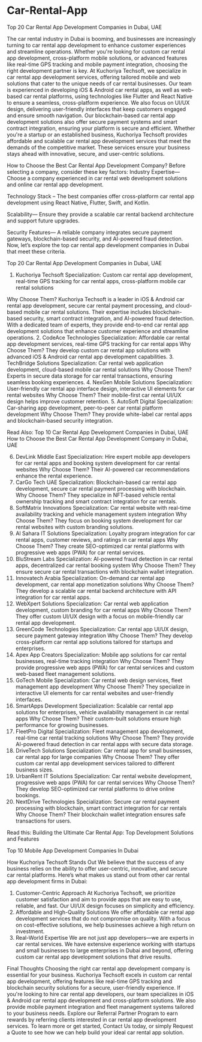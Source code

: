 # Car-Rental-App

Top 20 Car Rental App Development Companies in Dubai, UAE

The car rental industry in Dubai is booming, and businesses are increasingly turning to car rental app development to enhance customer experiences and streamline operations. Whether you're looking for custom car rental app development, cross-platform mobile solutions, or advanced features like real-time GPS tracking and mobile payment integration, choosing the right development partner is key.
At Kuchoriya Techsoft, we specialize in car rental app development services, offering tailored mobile and web solutions that cater to the unique needs of car rental businesses. Our team is experienced in developing iOS & Android car rental apps, as well as web-based car rental platforms, using technologies like Flutter and React Native to ensure a seamless, cross-platform experience.
We also focus on UI/UX design, delivering user-friendly interfaces that keep customers engaged and ensure smooth navigation. Our blockchain-based car rental app development solutions also offer secure payment systems and smart contract integration, ensuring your platform is secure and efficient.
Whether you're a startup or an established business, Kuchoriya Techsoft provides affordable and scalable car rental app development services that meet the demands of the competitive market. These services ensure your business stays ahead with innovative, secure, and user-centric solutions.

How to Choose the Best Car Rental App Development Company?
Before selecting a company, consider these key factors:
Industry Expertise—Choose a company experienced in car rental web development solutions and online car rental app development.


Technology Stack – The best companies offer cross-platform car rental app development using React Native, Flutter, Swift, and Kotlin.


Scalability— Ensure they provide a scalable car rental backend architecture and support future upgrades.


Security Features— A reliable company integrates secure payment gateways, blockchain-based security, and AI-powered fraud detection.
Now, let’s explore the top car rental app development companies in Dubai that meet these criteria.

Top 20 Car Rental App Development Companies in Dubai, UAE
1. Kuchoriya Techsoft
Specialization: Custom car rental app development, real-time GPS tracking for car rental apps, cross-platform mobile car rental solutions


Why Choose Them? Kuchoriya Techsoft is a leader in iOS & Android car rental app development, secure car rental payment processing, and cloud-based mobile car rental solutions. Their expertise includes blockchain-based security, smart contract integration, and AI-powered fraud detection. With a dedicated team of experts, they provide end-to-end car rental app development solutions that enhance customer experience and streamline operations.
2. CodeAce Technologies
Specialization: Affordable car rental app development services, real-time GPS tracking for car rental apps
Why Choose Them? They develop custom car rental app solutions with advanced iOS & Android car rental app development capabilities.
3. TechBridge Solutions
Specialization: Car rental web application development, cloud-based mobile car rental solutions
Why Choose Them? Experts in secure data storage for car rental transactions, ensuring seamless booking experiences.
4. NexGen Mobile Solutions
Specialization: User-friendly car rental app interface design, interactive UI elements for car rental websites
Why Choose Them? Their mobile-first car rental UI/UX design helps improve customer retention.
5. AutoSoft Digital
Specialization: Car-sharing app development, peer-to-peer car rental platform development
Why Choose Them? They provide white-label car rental apps and blockchain-based security integration.

Read Also:
Top 10 Car Rental App Development Companies in Dubai, UAE
How to Choose the Best Car Rental App Development Company in Dubai, UAE

6. DevLink Middle East
Specialization: Hire expert mobile app developers for car rental apps and booking system development for car rental websites
Why Choose Them? Their AI-powered car recommendations enhance the rental experience.
7. CarGo Tech UAE
Specialization: Blockchain-based car rental app development, secure car rental payment processing with blockchain.
Why Choose Them? They specialize in NFT-based vehicle rental ownership tracking and smart contract integration for car rentals.
8. SoftMatrix Innovations
Specialization: Car rental website with real-time availability tracking and vehicle management system integration
Why Choose Them? They focus on booking system development for car rental websites with custom branding solutions.
9. Al Sahara IT Solutions
Specialization: Loyalty program integration for car rental apps, customer reviews, and ratings in car rental apps
Why Choose Them? They create SEO-optimized car rental platforms with progressive web apps (PWA) for car rental services.
10. BluStream Labs
Specialization: AI-powered fraud detection in car rental apps, decentralized car rental booking system
Why Choose Them? They ensure secure car rental transactions with blockchain wallet integration.
11. Innovatech Arabia
Specialization: On-demand car rental app development, car rental app monetization solutions
Why Choose Them? They develop a scalable car rental backend architecture with API integration for car rental apps.
12. WebXpert Solutions
Specialization: Car rental web application development, custom branding for car rental apps
Why Choose Them? They offer custom UI/UX design with a focus on mobile-friendly car rental app development.
13. GreenCode Technologies
Specialization: Car rental app UI/UX design, secure payment gateway integration
Why Choose Them? They develop cross-platform car rental app solutions tailored for startups and enterprises.
14. Apex App Creators
Specialization: Mobile app solutions for car rental businesses, real-time tracking integration
Why Choose Them? They provide progressive web apps (PWA) for car rental services and custom web-based fleet management solutions.
15. GoTech Mobile
Specialization: Car rental web design services, fleet management app development
Why Choose Them? They specialize in interactive UI elements for car rental websites and user-friendly interfaces.
16. SmartApps Development
Specialization: Scalable car rental app solutions for enterprises, vehicle availability management in car rental apps
Why Choose Them? Their custom-built solutions ensure high performance for growing businesses.
17. FleetPro Digital
Specialization: Fleet management app development, real-time car rental tracking solutions
Why Choose Them? They provide AI-powered fraud detection in car rental apps with secure data storage.
18. DriveTech Solutions
Specialization: Car rental app for small businesses, car rental app for large companies
Why Choose Them? They offer custom car rental app development services tailored to different business sizes.
19. UrbanRent IT Solutions
Specialization: Car rental website development, progressive web apps (PWA) for car rental services
Why Choose Them? They develop SEO-optimized car rental platforms to drive online bookings.
20. NextDrive Technologies
Specialization: Secure car rental payment processing with blockchain, smart contract integration for car rentals
Why Choose Them? Their blockchain wallet integration ensures safe transactions for users.

Read this: Building the Ultimate Car Rental App: Top Development Solutions and Features 

Top 10 Mobile App Development Companies In Dubai


How Kuchoriya Techsoft Stands Out
We believe that the success of any business relies on the ability to offer user-centric, innovative, and secure car rental platforms. Here’s what makes us stand out from other car rental app development firms in Dubai:
1. Customer-Centric Approach
At Kuchoriya Techsoft, we prioritize customer satisfaction and aim to provide apps that are easy to use, reliable, and fast. Our UI/UX design focuses on simplicity and efficiency.
2. Affordable and High-Quality Solutions
We offer affordable car rental app development services that do not compromise on quality. With a focus on cost-effective solutions, we help businesses achieve a high return on investment.
3. Real-World Expertise
We are not just app developers—we are experts in car rental services. We have extensive experience working with startups and small businesses to large enterprises in Dubai and beyond, offering custom car rental app development solutions that drive results.

Final Thoughts
Choosing the right car rental app development company is essential for your business. Kuchoriya Techsoft excels in custom car rental app development, offering features like real-time GPS tracking and blockchain security solutions for a secure, user-friendly experience.
If you're looking to hire car rental app developers, our team specializes in iOS & Android car rental app development and cross-platform solutions. We also provide mobile payment integration and fleet management systems tailored to your business needs.
Explore our Referral Partner Program to earn rewards by referring clients interested in car rental app development services.
To learn more or get started, Contact Us today, or simply Request a Quote to see how we can help build your ideal car rental app solution.

